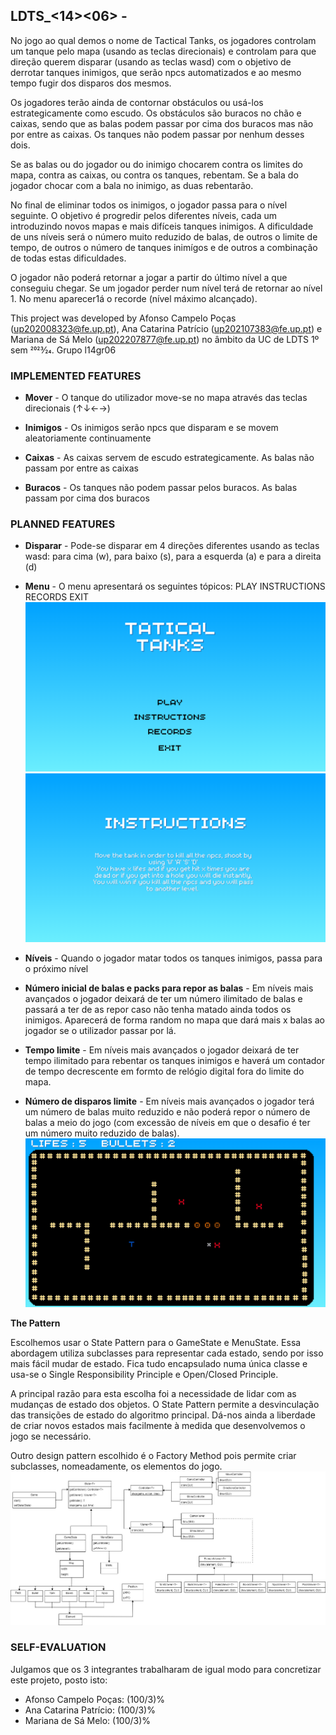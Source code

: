 ## LDTS_<14><06> - <Tactical Tanks>

No jogo ao qual demos o nome de Tactical Tanks, os jogadores controlam um tanque pelo mapa (usando as teclas direcionais) e controlam para que direção querem disparar (usando as teclas wasd) com o objetivo de derrotar tanques inimigos, que serão npcs automatizados e ao mesmo tempo fugir dos disparos dos mesmos. 

Os jogadores terão ainda de contornar obstáculos ou usá-los estrategicamente como escudo. Os obstáculos são buracos no chão e caixas, sendo que as balas podem passar por cima dos buracos mas não por entre as caixas. Os tanques não podem passar por nenhum desses dois.

Se as balas ou do jogador ou do inimigo chocarem contra os limites do mapa, contra as caixas, ou contra os tanques, rebentam. Se a bala do jogador chocar com a bala no inimigo, as duas rebentarão.

No final de eliminar todos os inimigos, o jogador passa para o nível seguinte. O objetivo é progredir pelos diferentes níveis, cada um introduzindo novos mapas e mais difíceis tanques inimigos. A dificuldade de uns níveis será o número muito reduzido de balas, de outros o limite de tempo, de outros o número de tanques inimígos e de outros a combinação de todas estas dificuldades.

O jogador não poderá retornar a jogar a partir do último nível a que conseguiu chegar. Se um jogador perder num nível terá de retornar ao nível 1. No menu aparecer1á o recorde (nível máximo alcançado).

This project was developed by Afonso Campelo Poças (up202008323@fe.up.pt), Ana Catarina Patrício (up202107383@fe.up.pt) e Mariana de Sá Melo (up202207877@fe.up.pt) no âmbito da UC de LDTS 1º sem 2023⁄24.
Grupo l14gr06


### IMPLEMENTED FEATURES

- **Mover** - O tanque do utilizador move-se no mapa através das teclas direcionais (↑↓←→)

- **Inimigos** - Os inimigos serão npcs que disparam e se movem aleatoriamente continuamente

- **Caixas** - As caixas servem de escudo estrategicamente. As balas não passam por entre as caixas

- **Buracos** - Os tanques não podem passar pelos buracos. As balas passam por cima dos buracos


### PLANNED FEATURES

- **Disparar** - Pode-se disparar em 4 direções diferentes usando as teclas wasd: para cima (w), para baixo (s), para a esquerda (a) e para a direita (d)

- **Menu** - O menu apresentará os seguintes tópicos:
                                                    PLAY
                                                    INSTRUCTIONS
                                                    RECORDS
                                                    EXIT
![Alt text](/docs/menu.png?raw=true)
![Alt text](/docs/instructions.png?raw=true)

- **Níveis** - Quando o jogador matar todos os tanques inimigos, passa para o próximo nível

- **Número inicial de balas e packs para repor as balas** - Em níveis mais avançados o jogador deixará de ter um número ilimitado de balas e passará a ter de as repor caso não tenha matado ainda todos os inimigos. Aparecerá de forma random no mapa que dará mais x balas ao jogador se o utilizador passar por lá.

- **Tempo limite** - Em níveis mais avançados o jogador deixará de ter tempo ilimitado para rebentar os tanques inimigos e haverá um contador de tempo decrescente em formto de relógio digital fora do limite do mapa.

- **Número de disparos limite** - Em níveis mais avançados o jogador terá um número de balas muito reduzido e não poderá repor o número de balas a meio do jogo (com excessão de níveis em que o desafio é ter um número muito reduzido de balas).
![Alt text](/docs/game.png?raw=true)


**The Pattern**

Escolhemos usar o State Pattern para o GameState e MenuState. Essa abordagem utiliza subclasses para representar cada estado, sendo por isso mais fácil mudar de estado. Fica tudo encapsulado numa única classe e usa-se o Single Responsibility Principle e Open/Closed Principle.

A principal razão para esta escolha foi a necessidade de lidar com as mudanças de estado dos objetos. O State Pattern permite a desvinculação das transições de estado do algoritmo principal. Dá-nos ainda a liberdade de criar novos estados mais facilmente à medida que desenvolvemos o jogo se necessário.

Outro design pattern escolhido é o Factory Method pois permite criar subclasses, nomeadamente, os elementos do jogo.
![Alt text](/docs/uml.jpg?raw=true)

### SELF-EVALUATION

Julgamos que os 3 integrantes trabalharam de igual modo para concretizar este projeto, posto isto:

- Afonso Campelo Poças: (100/3)%
- Ana Catarina Patrício: (100/3)%
- Mariana de Sá Melo: (100/3)%
